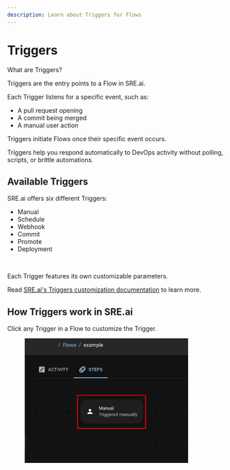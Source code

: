 ```yaml
---
description: Learn about Triggers for Flows
---
```


# Triggers

What are Triggers?

Triggers are the entry points to a Flow in SRE.ai.&#x20;

Each Trigger listens for a specific event, such as:

* A pull request opening
* A commit being merged
* A manual user action&#x20;

Triggers initiate Flows once their specific event occurs.

Triggers help you respond automatically to DevOps activity without polling, scripts, or brittle automations.

## Available Triggers

SRE.ai offers six different Triggers:

* Manual&#x20;
* Schedule
* Webhook
* Commit
* Promote
* Deployment

<figure><img src="../../.gitbook/assets/Screenshot 2025-04-24 at 1.43.59 PM (1).png" alt="" width="375"><figcaption></figcaption></figure>

Each Trigger features its own customizable parameters.

Read [SRE.ai's Triggers customization documentation](triggers-customization.md) to learn more.&#x20;

## How Triggers work in SRE.ai

Click any Trigger in a Flow to customize the Trigger.

<figure><img src="../../.gitbook/assets/Trigger Highlight.png" alt="" width="375"><figcaption></figcaption></figure>
